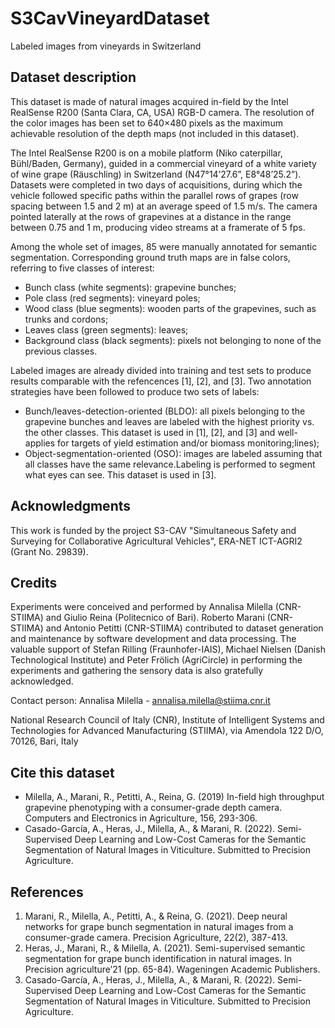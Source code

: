 # S3CavVineyardDataset
Labeled images from vineyards in Switzerland

## Dataset description
This dataset is made of natural images acquired in-field by the Intel RealSense R200 (Santa Clara, CA, USA) RGB-D camera. The resolution of the color images has been set to 640×480 pixels as the maximum achievable resolution of the depth maps (not included in this dataset).

The Intel RealSense R200 is on a mobile platform (Niko caterpillar, Bühl/Baden, Germany), guided in a commercial vineyard of a white variety of wine grape (Räuschling) in Switzerland (N47°14’27.6”, E8°48’25.2”). Datasets were completed in two days of acquisitions, during which the vehicle followed specific paths within the parallel rows of grapes (row spacing between 1.5 and 2 m) at an average speed of 1.5 m/s. The camera pointed laterally at the rows of grapevines at a distance in the range between 0.75 and 1 m, producing video streams at a framerate of 5 fps. 

Among the whole set of images, 85 were manually annotated for semantic segmentation. Corresponding ground truth maps are in false colors, referring to five classes of interest:
-	Bunch class (white segments): grapevine bunches;
-	Pole class (red segments): vineyard poles;
-	Wood class (blue segments): wooden parts of the grapevines, such as trunks and cordons;
-	Leaves class (green segments): leaves;
-	Background class (black segments): pixels not belonging to none of the previous classes.

Labeled images are already divided into training and test sets to produce results comparable with the refencences [1], [2], and [3]. 
Two annotation strategies have been followed to produce two sets of labels:
-	Bunch/leaves-detection-oriented (BLDO): all pixels belonging to the grapevine bunches and leaves are labeled with the highest priority vs. the other classes. This dataset is used in [1], [2], and [3] and well-applies for targets of yield estimation and/or biomass monitoring;lines);
-	Object-segmentation-oriented (OSO): images are labeled assuming that all classes have the same relevance.Labeling is performed to segment what eyes can see. This dataset is used in [3].

## Acknowledgments
This work is funded by the project S3-CAV "Simultaneous Safety and Surveying for Collaborative Agricultural Vehicles", ERA-NET ICT-AGRI2 (Grant No. 29839).

## Credits
Experiments were conceived and performed by Annalisa Milella (CNR-STIIMA) and Giulio Reina (Politecnico of Bari). Roberto Marani (CNR-STIIMA) and Antonio Petitti (CNR-STIIMA) contributed to dataset generation and maintenance by software development and data processing. The valuable support of Stefan Rilling (Fraunhofer-IAIS), Michael Nielsen (Danish Technological Institute) and Peter Frölich (AgriCircle) in performing the experiments and gathering the sensory data is also gratefully acknowledged.

Contact person: Annalisa Milella - annalisa.milella@stiima.cnr.it

National Research Council of Italy (CNR), Institute of Intelligent Systems and Technologies for Advanced Manufacturing (STIIMA), via Amendola 122 D/O, 70126, Bari, Italy

## Cite this dataset
-	Milella, A., Marani, R., Petitti, A., Reina, G. (2019) In-field high throughput grapevine phenotyping with a consumer-grade depth camera. Computers and Electronics in Agriculture, 156, 293-306.
-	Casado-García, A., Heras, J., Milella, A., & Marani, R. (2022). Semi-Supervised Deep Learning and Low-Cost Cameras for the Semantic Segmentation of Natural Images in Viticulture. Submitted to Precision Agriculture.

## References
1. Marani, R., Milella, A., Petitti, A., & Reina, G. (2021). Deep neural networks for grape bunch segmentation in natural images from a consumer-grade camera. Precision Agriculture, 22(2), 387-413.
2. Heras, J., Marani, R., & Milella, A. (2021). Semi-supervised semantic segmentation for grape bunch identification in natural images. In Precision agriculture’21 (pp. 65-84). Wageningen Academic Publishers.
3. Casado-García, A., Heras, J., Milella, A., & Marani, R. (2022). Semi-Supervised Deep Learning and Low-Cost Cameras for the Semantic Segmentation of Natural Images in Viticulture. Submitted to Precision Agriculture.